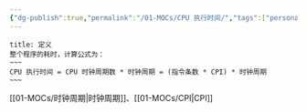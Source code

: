 ```yaml
---
{"dg-publish":true,"permalink":"/01-MOCs/CPU 执行时间/","tags":["personal/blog","计算机组成原理/概述","计算机组成原理/CPU"]}
---
```


```ad-info
title: 定义
整个程序的耗时，计算公式为：
~~~
CPU 执行时间 = CPU 时钟周期数 * 时钟周期 = (指令条数 * CPI) * 时钟周期
~~~
```
[[01-MOCs/时钟周期\|时钟周期]]、[[01-MOCs/CPI\|CPI]]